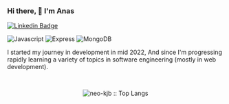 ### Hi there, 👋 I'm Anas
[![Linkedin Badge](https://img.shields.io/badge/-neobjb-blue?style=flat-square&logo=Linkedin&logoColor=white&link=https://www.linkedin.com/in/neo-kjb/)](https://www.linkedin.com/in/neo-kjb/)

![Javascript](https://img.shields.io/badge/-Javascrpt-black?style=flat-square&logo=javascript)
![Express](https://img.shields.io/badge/-Express-black?style=flat-square&logo=express)
![MongoDB](https://img.shields.io/badge/-MongoDB-black?style=flat-square&logo=mongodb)
<!-- ![React](https://img.shields.io/badge/-React-black?style=flat-square&logo=react) -->

I started my journey in development in mid 2022, And since I'm progressing rapidly learning a variety of topics in software engineering (mostly in web development).

<br>
<p align="center">
  <img src="https://github-readme-stats.vercel.app/api/top-langs/?username=neo-kjb&layout=compact&langs_count=6&theme=tokyonight&hide=html,Dockerfile,scss" alt="neo-kjb :: Top Langs" />
</p>
